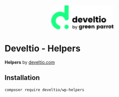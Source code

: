 <p align="center">
    <a href="https://symfony.com" target="_blank">
        <img height="80" src="https://raw.githubusercontent.com/develtio/assets/master/logo/logo.svg">
    </a>
</p>

# Develtio - Helpers
**Helpers** by [develtio.com](https://develtio.com)

Installation
------------
```
composer require develtio/wp-helpers
```

